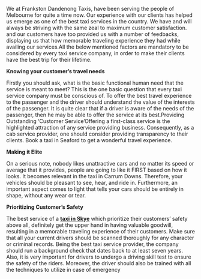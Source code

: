 We at Frankston Dandenong Taxis, have been serving the people of Melbourne for quite a time now. Our experience with our clients has helped us emerge as one of the best taxi services in the country. We have and will always be striving with the same zeal to maximum customer satisfaction. and our customers have too provided us with a number of feedbacks, displaying us that how memorable traveling experience they had while availing our services.All the below mentioned factors are mandatory to be considered by every taxi service company, in order to make their clients have the best trip for their lifetime. 

**Knowing your customer’s travel needs**

Firstly you should ask, what is the basic functional human need that the service is meant to meet? This is the one basic question that every taxi service company must be conscious of. To offer the best travel experience to the passenger and the driver should understand the value of the interests of the passenger. It is quite clear that if a driver is aware of the needs of the passenger, then he may be able to offer the service at its best.Providing Outstanding ‘Customer Service’Offering a first-class service is the highlighted attraction of any service providing business. Consequently, as a cab service provider, one should consider providing transparency to their clients. Book a taxi in Seaford to get a wonderful travel experience. 

**Making it Elite**

On a serious note, nobody likes unattractive cars and no matter its speed or average that it provides, people are going to like it FIRST based on how it looks. It becomes relevant in the taxi in Carrum Downs. Therefore, your vehicles should be pleasant to see, hear, and ride in. Furthermore, an important aspect comes to light that tells your cars should be entirely in shape, without any wear or tear.

**Prioritizing Customer’s Safety**

The best service of a **[taxi in Skye](http://www.frankstondandenongtaxis.com.au)** which prioritize their customers’ safety above all, definitely get the upper hand in having valuable goodwill, resulting in a memorable traveling experience of their customers. Make sure that all your current drivers should be scanned thoroughly for any character or criminal records. Being the best taxi service provider, the company should run a background check that dates back to at least seven years. Also, it is very important for drivers to undergo a driving skill test to ensure the safety of the riders. Moreover, the driver should also be trained with all the techniques to utilize in case of emergency